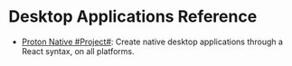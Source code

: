 # Desktop Applications Reference

* [Proton Native #Project#](https://proton-native.js.org/#/): Create native desktop applications through a React syntax, on all platforms.
